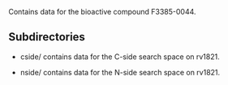 Contains data for the bioactive compound F3385-0044.

## Subdirectories

- cside/ contains data for the C-side search space on rv1821.

- nside/ contains data for the N-side search space on rv1821.

